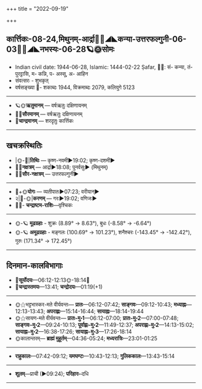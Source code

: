 +++
title = "2022-09-19"

+++
## कार्त्तिकः-08-24,मिथुनम्-आर्द्रा🌛🌌◢◣कन्या-उत्तरफल्गुनी-06-03🌌🌞◢◣नभस्यः-06-28🪐🌞सोमः
- Indian civil date: 1944-06-28, Islamic: 1444-02-22 Ṣafar, 🌌🌞: सं- कन्या, तं- पुरट्टासि, म- कन्नि, प- अस्सू, अ- आहिन
- संवत्सरः - शुभकृत्
- वर्षसङ्ख्या 🌛- शकाब्दः 1944, विक्रमाब्दः 2079, कलियुगे 5123
___________________
- 🪐🌞**ऋतुमानम्** — वर्षऋतुः दक्षिणायनम्
- 🌌🌞**सौरमानम्** — वर्षऋतुः दक्षिणायनम्
- 🌛**चान्द्रमानम्** — शरदृतुः कार्त्तिकः
___________________


## खचक्रस्थितिः
- |🌞-🌛|**तिथिः** — कृष्ण-नवमी►19:02; कृष्ण-दशमी►  
- 🌌🌛**नक्षत्रम्** — आर्द्रा►18:08; पुनर्वसुः► (मिथुनम्)  
- 🌌🌞**सौर-नक्षत्रम्** — उत्तरफल्गुनी►  
___________________
- 🌛+🌞**योगः** — व्यतीपातः►07:23; वरीयान्►  
- २|🌛-🌞|**करणम्** — गरः►19:02; वणिजः►  
- 🌌🌛- **चन्द्राष्टम-राशिः**—वृश्चिकः  
___________________
- 🌞-🪐 **मूढग्रहाः** - शुक्रः (8.89° → 8.63°), बुधः (-8.58° → -6.64°)
- 🌞-🪐 **अमूढग्रहाः** - मङ्गलः (100.69° → 101.23°), शनैश्चरः (-143.45° → -142.42°), गुरुः (171.34° → 172.45°)
___________________


## दिनमान-कालविभागाः
- 🌅**सूर्योदयः**—06:12-12:13🌞️-18:14🌇  
- 🌛**चन्द्रास्तमयः**—13:41; **चन्द्रोदयः**—01:19(+1)  
___________________
- 🌞⚝भट्टभास्कर-मते वीर्यवन्तः— **प्रातः**—06:12-07:42; **साङ्गवः**—09:12-10:43; **मध्याह्नः**—12:13-13:43; **अपराह्णः**—15:14-16:44; **सायाह्नः**—18:14-19:44  
- 🌞⚝सायण-मते वीर्यवन्तः— **प्रातः-मु॰1**—06:12-07:00; **प्रातः-मु॰2**—07:00-07:48; **साङ्गवः-मु॰2**—09:24-10:13; **पूर्वाह्णः-मु॰2**—11:49-12:37; **अपराह्णः-मु॰2**—14:13-15:02; **सायाह्नः-मु॰2**—16:38-17:26; **सायाह्नः-मु॰3**—17:26-18:14  
- 🌞कालान्तरम्— **ब्राह्मं मुहूर्तम्**—04:36-05:24; **मध्यरात्रिः**—23:01-01:25  
___________________
- **राहुकालः**—07:42-09:12; **यमघण्टः**—10:43-12:13; **गुलिककालः**—13:43-15:14  
___________________
- **शूलम्**—प्राची (►09:24); **परिहारः**–दधि  
___________________
